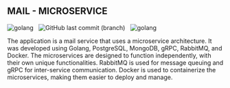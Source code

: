 ## MAIL - MICROSERVICE
<div style="display: flex;"> 
  <img src="https://img.shields.io/badge/Made%20with-Go-1f425f.svg" alt="golang" />&nbsp;&nbsp;&nbsp;
  <img alt="GitHub last commit (branch)" src="https://img.shields.io/github/last-commit/x-abgth/mail-microservice/main">&nbsp;&nbsp;&nbsp;
  <img src="https://img.shields.io/github/stars/x-abgth/mail-microservice.svg" alt="golang" />
</div>

The application is a mail service that uses a microservice architecture. It was developed using Golang, PostgreSQL, MongoDB, gRPC, RabbitMQ, and Docker. The microservices are designed to function independently, with their own unique functionalities. RabbitMQ is used for message queuing and gRPC for inter-service communication. Docker is used to containerize the microservices, making them easier to deploy and manage.

